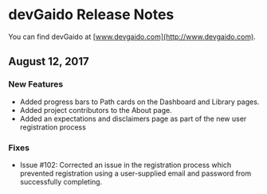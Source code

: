 # devGaido Release Notes

You can find devGaido at [www.devgaido.com](http://www.devgaido.com).

## August 12, 2017

### New Features

- Added progress bars to Path cards on the Dashboard and Library pages.
- Added project contributors to the About page.
- Added an expectations and disclaimers page as part of the new user registration process

### Fixes

- Issue #102: Corrected an issue in the registration process which prevented registration using a user-supplied email and password from successfully completing. 